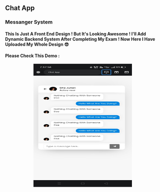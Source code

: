 ## Chat App
### Messanger System

#### This Is Just A Front End Design ! But It's Looking Awesome ! I'll Add Dynamic Backend System After Completing My Exam ! Now Here I Have Uploaded My Whole Design 😎


#### Please Check This Demo : 

<center>
  <img src="./S1.jpg" width="320" height="400">
</center>